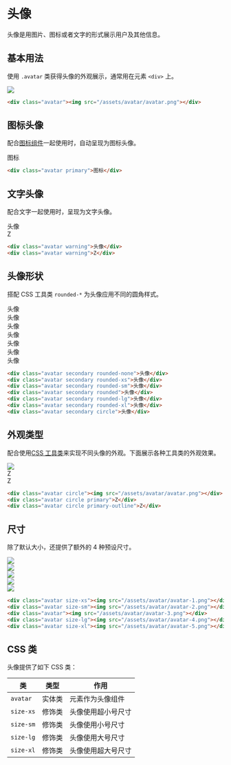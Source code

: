 # 头像

头像是用图片、图标或者文字的形式展示用户及其他信息。

## 基本用法

使用 `.avatar` 类获得头像的外观展示，通常用在元素 `<div>` 上。

<Example class="flex gap-4">
  <div class="avatar"><img src="/assets/avatar/avatar.png"></div>
</Example>

```html
<div class="avatar"><img src="/assets/avatar/avatar.png"></div>
```

## 图标头像

配合[图标组件](http://url.com/lib/icon)一起使用时，自动呈现为图标头像。

<Example class="flex gap-4">
  <div class="avatar primary">图标</div>
</Example>

```html
<div class="avatar primary">图标</div>
```

## 文字头像

配合文字一起使用时，呈现为文字头像。

<Example class="flex gap-4 flex-wrap items-end">
  <div class="avatar warning">头像</div>
  <div class="avatar warning">Z</div>
</Example>

```html
<div class="avatar warning">头像</div>
<div class="avatar warning">Z</div>
```

## 头像形状

搭配 CSS 工具类 `rounded-*` 为头像应用不同的圆角样式。

<Example class="flex gap-4 flex-wrap">
  <div class="avatar secondary rounded-none">头像</div>
  <div class="avatar secondary rounded-xs">头像</div>
  <div class="avatar secondary rounded-sm">头像</div>
  <div class="avatar secondary rounded">头像</div>
  <div class="avatar secondary rounded-lg">头像</div>
  <div class="avatar secondary rounded-xl">头像</div>
  <div class="avatar secondary circle">头像</div>
</Example>

```html
<div class="avatar secondary rounded-none">头像</div>
<div class="avatar secondary rounded-xs">头像</div>
<div class="avatar secondary rounded-sm">头像</div>
<div class="avatar secondary rounded">头像</div>
<div class="avatar secondary rounded-lg">头像</div>
<div class="avatar secondary rounded-xl">头像</div>
<div class="avatar secondary circle">头像</div>
```
## 外观类型

配合使用[CSS 工具类](/lib/utilities/)来实现不同头像的外观。下面展示各种工具类的外观效果。

<Example class="flex gap-4 flex-wrap">
  <div class="avatar circle"><img src="/assets/avatar/avatar.png"></div>
  <div class="avatar circle primary">Z</div>
  <div class="avatar circle primary-outline">Z</div>
</Example>

```html
<div class="avatar circle"><img src="/assets/avatar/avatar.png"></div>
<div class="avatar circle primary">Z</div>
<div class="avatar circle primary-outline">Z</div>
```

## 尺寸

除了默认大小，还提供了额外的 4 种预设尺寸。

<Example class="flex gap-4 flex-wrap items-end">
  <div class="avatar size-xs"><img src="/assets/avatar/avatar-1.png"></div>
  <div class="avatar size-sm"><img src="/assets/avatar/avatar-2.png"></div>
  <div class="avatar"><img src="/assets/avatar/avatar-3.png"></div>
  <div class="avatar size-lg"><img src="/assets/avatar/avatar-4.png"></div>
  <div class="avatar size-xl"><img src="/assets/avatar/avatar-5.png"></div>
</Example>

```html
<div class="avatar size-xs"><img src="/assets/avatar/avatar-1.png"></div>
<div class="avatar size-sm"><img src="/assets/avatar/avatar-2.png"></div>
<div class="avatar"><img src="/assets/avatar/avatar-3.png"></div>
<div class="avatar size-lg"><img src="/assets/avatar/avatar-4.png"></div>
<div class="avatar size-xl"><img src="/assets/avatar/avatar-5.png"></div>
```

## CSS 类

头像提供了如下 CSS 类：

| 类        | 类型           | 作用  |
| ------------- |:-------------:| ----- |
| `avatar`      | 实体类 | 元素作为头像组件 |
| `size-xs`      | 修饰类      |   头像使用超小号尺寸 |
| `size-sm`      | 修饰类      |   头像使用小号尺寸 |
| `size-lg`      | 修饰类      |   头像使用大号尺寸 |
| `size-xl`      | 修饰类      |   头像使用超大号尺寸 |
